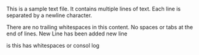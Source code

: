 This is a sample text file.
It contains multiple lines of text.
Each line is separated by a newline character.

There are no trailing whitespaces in this content.
No spaces or tabs at the end of lines.
New Line has been added
new line




is this has whitespaces or consol log
